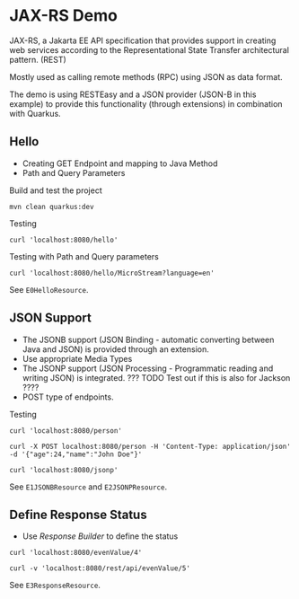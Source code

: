 # JAX-RS Demo

JAX-RS, a Jakarta EE API specification that provides support in creating web services according to the Representational State Transfer architectural pattern. (REST)

Mostly used as calling remote methods (RPC) using JSON as data format.

The demo is using RESTEasy and a JSON provider (JSON-B in this example) to provide this functionality (through extensions) in combination with Quarkus.

## Hello

- Creating GET Endpoint and mapping to Java Method
- Path and Query Parameters

Build and test the project

```Shell
mvn clean quarkus:dev
```

Testing

```Shell
curl 'localhost:8080/hello'
```

Testing with Path and Query parameters

```Shell
curl 'localhost:8080/hello/MicroStream?language=en'
```

See `E0HelloResource`.

## JSON Support

- The JSONB support (JSON Binding - automatic converting between Java and JSON) is provided through an extension.
- Use appropriate Media Types
- The JSONP support (JSON Processing - Programmatic reading and writing JSON) is integrated.  ??? TODO Test out if this is also for Jackson ????
- POST type of endpoints.

Testing

```Shell
curl 'localhost:8080/person'

curl -X POST localhost:8080/person -H 'Content-Type: application/json' -d '{"age":24,"name":"John Doe"}'  

curl 'localhost:8080/jsonp'
```

See `E1JSONBResource` and `E2JSONPResource`.

## Define Response Status

- Use _Response Builder_ to define the status

```Shell
curl 'localhost:8080/evenValue/4'

curl -v 'localhost:8080/rest/api/evenValue/5'
```

See `E3ResponseResource`.
